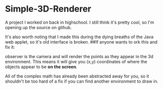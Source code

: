 # Simple-3D-Renderer
A project I worked on back in highschool. I still think it's pretty cool, so I'm opening up the source on github.

It's also worth noting that I made this during the dying breaths of the Java web applet, so it's old interface is broken.
##If anyone wants to ork this and fix it:
 
observer is the camera and will render the points as they appear in the 3d environment. This means it will give you (x,y)     coordinates of where the objects appear to be **on the screen**.

All of the complex math has already been abstracted away for you, so it shouldn't be too hard of a fix if you can find another environment to draw in.
